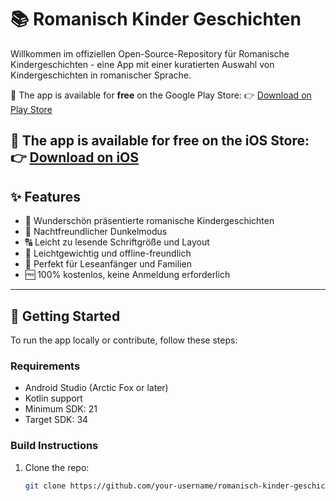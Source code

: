 # 📚 Romanisch Kinder Geschichten

Willkommen im offiziellen Open-Source-Repository für Romanische Kindergeschichten - eine App mit einer kuratierten Auswahl von Kindergeschichten in romanischer Sprache. 

🎉 The app is available for **free** on the Google Play Store:
👉 [Download on Play Store](https://play.google.com/store/apps/details?id=com.kindergeschichten.romanisch&pli=1)

🎉 The app is available for **free** on the iOS Store:
👉 [Download on iOS](https://apps.apple.com/app/id1527937638)
---

## ✨ Features

- 📖 Wunderschön präsentierte romanische Kindergeschichten  
- 🌙 Nachtfreundlicher Dunkelmodus  
- 🔠 Leicht zu lesende Schriftgröße und Layout  
- 📱 Leichtgewichtig und offline-freundlich  
- 🧒 Perfekt für Leseanfänger und Familien  
- 🆓 100% kostenlos, keine Anmeldung erforderlich

---

## 🚀 Getting Started

To run the app locally or contribute, follow these steps:

### Requirements

- Android Studio (Arctic Fox or later)
- Kotlin support
- Minimum SDK: 21
- Target SDK: 34

### Build Instructions

1. Clone the repo:
   ```bash
   git clone https://github.com/your-username/romanisch-kinder-geschichten.git
